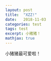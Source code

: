 ```yaml
---
layout: post
title:  "XZZ!"
date:   2018-11-03
categories: test
tags: test
excerpt: 小猪猪！
mathjax: true
---
```


小猪猪最可爱啦！


